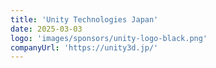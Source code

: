 ```yaml
---
title: 'Unity Technologies Japan'
date: 2025-03-03
logo: 'images/sponsors/unity-logo-black.png'
companyUrl: 'https://unity3d.jp/'
---
```

